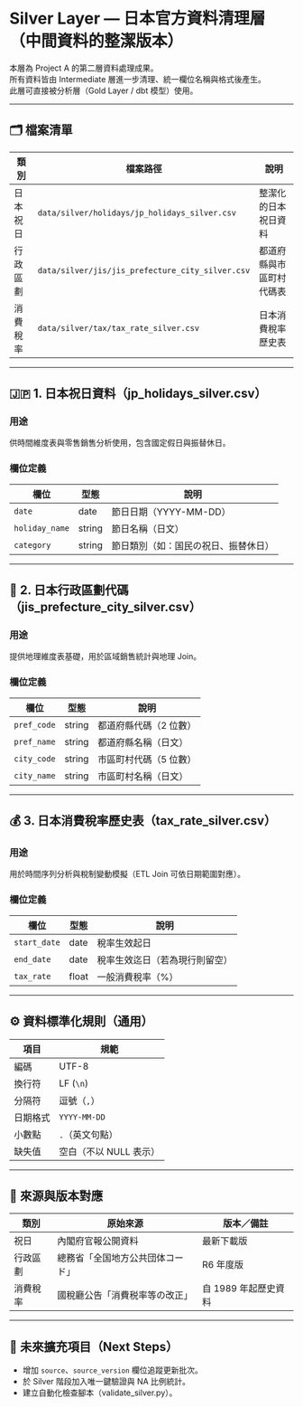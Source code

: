 # Silver Layer — 日本官方資料清理層（中間資料的整潔版本）

本層為 Project A 的第二層資料處理成果。  
所有資料皆由 Intermediate 層進一步清理、統一欄位名稱與格式後產生。  
此層可直接被分析層（Gold Layer / dbt 模型）使用。

---

## 🗂️ 檔案清單

| 類別 | 檔案路徑 | 說明 |
|------|-----------|------|
| 日本祝日 | `data/silver/holidays/jp_holidays_silver.csv` | 整潔化的日本祝日資料 |
| 行政區劃 | `data/silver/jis/jis_prefecture_city_silver.csv` | 都道府縣與市區町村代碼表 |
| 消費稅率 | `data/silver/tax/tax_rate_silver.csv` | 日本消費稅率歷史表 |

---

## 🇯🇵 1. 日本祝日資料（jp_holidays_silver.csv）

### 用途
供時間維度表與零售銷售分析使用，包含國定假日與振替休日。

### 欄位定義
| 欄位 | 型態 | 說明 |
|------|------|------|
| `date` | date | 節日日期（YYYY-MM-DD） |
| `holiday_name` | string | 節日名稱（日文） |
| `category` | string | 節日類別（如：国民の祝日、振替休日） |

---

## 🗾 2. 日本行政區劃代碼（jis_prefecture_city_silver.csv）

### 用途
提供地理維度表基礎，用於區域銷售統計與地理 Join。

### 欄位定義
| 欄位 | 型態 | 說明 |
|------|------|------|
| `pref_code` | string | 都道府縣代碼（2 位數） |
| `pref_name` | string | 都道府縣名稱（日文） |
| `city_code` | string | 市區町村代碼（5 位數） |
| `city_name` | string | 市區町村名稱（日文） |

---

## 💰 3. 日本消費稅率歷史表（tax_rate_silver.csv）

### 用途
用於時間序列分析與稅制變動模擬（ETL Join 可依日期範圍對應）。

### 欄位定義
| 欄位 | 型態 | 說明 |
|------|------|------|
| `start_date` | date | 稅率生效起日 |
| `end_date` | date | 稅率生效迄日（若為現行則留空） |
| `tax_rate` | float | 一般消費稅率（%） |

---

## ⚙️ 資料標準化規則（通用）

| 項目 | 規範 |
|------|------|
| 編碼 | UTF-8 |
| 換行符 | LF (`\n`) |
| 分隔符 | 逗號（`,`） |
| 日期格式 | `YYYY-MM-DD` |
| 小數點 | `.`（英文句點） |
| 缺失值 | 空白（不以 NULL 表示） |

---

## 🔗 來源與版本對應

| 類別 | 原始來源 | 版本／備註 |
|------|-----------|-------------|
| 祝日 | 內閣府官報公開資料 | 最新下載版 |
| 行政區劃 | 總務省「全国地方公共団体コード」 | R6 年度版 |
| 消費稅率 | 國稅廳公告「消費税率等の改正」 | 自 1989 年起歷史資料 |

---

## 🧩 未來擴充項目（Next Steps）
- 增加 `source`、`source_version` 欄位追蹤更新批次。  
- 於 Silver 階段加入唯一鍵驗證與 NA 比例統計。  
- 建立自動化檢查腳本（validate_silver.py）。

